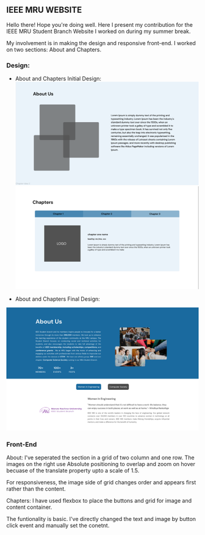 ## IEEE MRU WEBSITE

Hello there! Hope you're doing well. Here I present my contribution for the IEEE MRU Student Branch Website I worked on during my summer break.

My involvement is in making the design and responsive front-end. I worked on two sections: About and Chapters.

### Design:

- About and Chapters Initial Design:
  ![About Initial Design](</assets/design-screenshots/Screenshot%20(388).png>)
  ![Chapter Initial Design](</assets/design-screenshots/Screenshot%20(386).png>)

- About and Chapters Final Design:

![Website Final Screenshot](</assets/design-screenshots/Screenshot%20(390).png>)

### Front-End

About:
I've seperated the section in a grid of two column and one row. The images on the right use Absolute positioning to overlap and zoom on hover becuase of the translate property upto a scale of 1.5.

For responsiveness, the image side of grid changes order and appears first rather than the content.

Chapters:
I have used flexbox to place the buttons and grid for image and content container.

The funtionality is basic. I've directly changed the text and image by button click event and manually set the conetnt.
